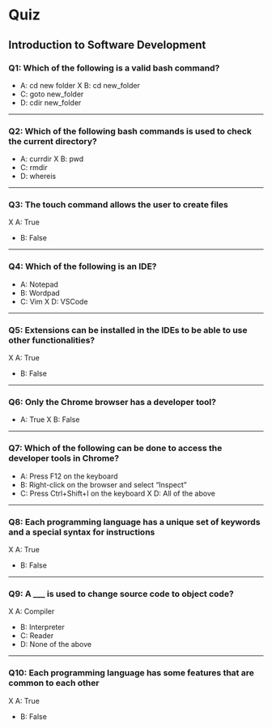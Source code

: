# Quiz

## Introduction to Software Development

### Q1: Which of the following is a valid bash command?
- A: cd new folder
X B: cd new_folder
- C: goto new_folder
- D: cdir new_folder
---

### Q2: Which of the following bash commands is used to check the current directory?
- A: currdir
X B: pwd
- C: rmdir
- D: whereis
---

### Q3: The touch command allows the user to create files
X A: True
- B: False
---

### Q4: Which of the following is an IDE?
- A: Notepad
- B: Wordpad
- C: Vim
X D: VSCode
---

### Q5: Extensions can be installed in the IDEs to be able to use other functionalities?
X A: True
- B: False
---

### Q6: Only the Chrome browser has a developer tool?
- A: True
X B: False
---

### Q7: Which of the following can be done to access the developer tools in Chrome?
- A: Press F12 on the keyboard
- B: Right-click on the browser and select “Inspect”
- C: Press Ctrl+Shift+I on the keyboard
X D: All of the above
---

### Q8: Each programming language has a unique set of keywords and a special syntax for instructions
X A: True
- B: False
---

### Q9: A ___ is used to change source code to object code?
X A: Compiler
- B: Interpreter
- C: Reader
- D: None of the above
---

### Q10: Each programming language has some features that are common to each other
X A: True
- B: False